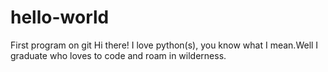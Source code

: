# hello-world
First program on git
Hi there! I love python(s), you know what I mean.Well I graduate who loves to code and roam in wilderness. 

